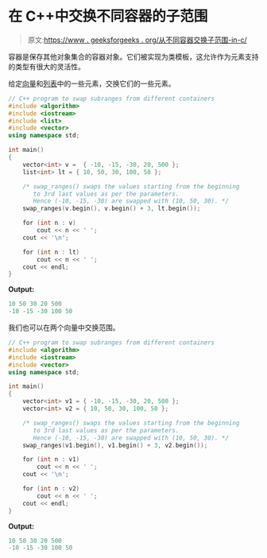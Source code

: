 # 在 C++中交换不同容器的子范围

> 原文:[https://www . geeksforgeeks . org/从不同容器交换子范围-in-c/](https://www.geeksforgeeks.org/swapping-of-subranges-from-different-containers-in-c/)

容器是保存其他对象集合的容器对象。它们被实现为类模板，这允许作为元素支持的类型有很大的灵活性。

给定[向量](https://www.geeksforgeeks.org/vector-in-cpp-stl/)和[列表](https://www.geeksforgeeks.org/list-cpp-stl/)中的一些元素，交换它们的一些元素。

```cpp
// C++ program to swap subranges from different containers
#include <algorithm>
#include <iostream>
#include <list>
#include <vector>
using namespace std;

int main()
{
    vector<int> v =  { -10, -15, -30, 20, 500 };
    list<int> lt = { 10, 50, 30, 100, 50 };

    /* swap_ranges() swaps the values starting from the beginning 
       to 3rd last values as per the parameters.
       Hence (-10, -15, -30) are swapped with (10, 50, 30). */
    swap_ranges(v.begin(), v.begin() + 3, lt.begin());

    for (int n : v)
        cout << n << ' ';
    cout << '\n';

    for (int n : lt)
        cout << n << ' ';
    cout << endl;
}
```

**Output:**

```cpp
10 50 30 20 500 
-10 -15 -30 100 50

```

我们也可以在两个向量中交换范围。

```cpp
// C++ program to swap subranges from different containers
#include <algorithm>
#include <iostream>
#include <vector>
using namespace std;

int main()
{
    vector<int> v1 = { -10, -15, -30, 20, 500 };
    vector<int> v2 = { 10, 50, 30, 100, 50 };

    /* swap_ranges() swaps the values starting from the beginning 
       to 3rd last values as per the parameters.
       Hence (-10, -15, -30) are swapped with (10, 50, 30). */
    swap_ranges(v1.begin(), v1.begin() + 3, v2.begin());

    for (int n : v1)
        cout << n << ' ';
    cout << '\n';

    for (int n : v2)
        cout << n << ' ';
    cout << endl;
}
```

**Output:**

```cpp
10 50 30 20 500 
-10 -15 -30 100 50

```